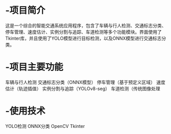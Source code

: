 # -项目简介
这是一个综合的智能交通系统应用程序，包含了车辆与行人检测、交通标志分类、停车管理、速度估计、实例分割与追踪、车道检测等多个功能模块。界面使用了Tkinter库，并且使用了YOLO模型进行目标检测，以及ONNX模型进行交通标志分类。
# -项目主要功能
车辆与行人检测
交通标志分类（ONNX模型）
停车管理（基于预定义区域）
速度估计（轨迹插值）
实例分割与追踪（YOLOv8-seg）
车道检测（传统图像处理
# -使用技术
YOLO检测
ONNX分类
OpenCV 
Tkinter
